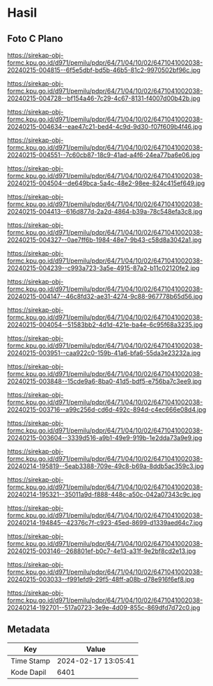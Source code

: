 # Hasil

## Foto C Plano

https://sirekap-obj-formc.kpu.go.id/d971/pemilu/pdpr/64/71/04/10/02/6471041002038-20240215-004815--6f5e5dbf-bd5b-46b5-81c2-9970502bf96c.jpg

https://sirekap-obj-formc.kpu.go.id/d971/pemilu/pdpr/64/71/04/10/02/6471041002038-20240215-004728--bf154a46-7c29-4c67-8131-f4007d00b42b.jpg

https://sirekap-obj-formc.kpu.go.id/d971/pemilu/pdpr/64/71/04/10/02/6471041002038-20240215-004634--eae47c21-bed4-4c9d-9d30-f07f609b4f46.jpg

https://sirekap-obj-formc.kpu.go.id/d971/pemilu/pdpr/64/71/04/10/02/6471041002038-20240215-004551--7c60cb87-18c9-41ad-a4f6-24ea77ba6e06.jpg

https://sirekap-obj-formc.kpu.go.id/d971/pemilu/pdpr/64/71/04/10/02/6471041002038-20240215-004504--de649bca-5a4c-48e2-98ee-824c415ef649.jpg

https://sirekap-obj-formc.kpu.go.id/d971/pemilu/pdpr/64/71/04/10/02/6471041002038-20240215-004413--616d877d-2a2d-4864-b39a-78c548efa3c8.jpg

https://sirekap-obj-formc.kpu.go.id/d971/pemilu/pdpr/64/71/04/10/02/6471041002038-20240215-004327--0ae7ff6b-1984-48e7-9b43-c58d8a3042a1.jpg

https://sirekap-obj-formc.kpu.go.id/d971/pemilu/pdpr/64/71/04/10/02/6471041002038-20240215-004239--c993a723-3a5e-4915-87a2-b11c02120fe2.jpg

https://sirekap-obj-formc.kpu.go.id/d971/pemilu/pdpr/64/71/04/10/02/6471041002038-20240215-004147--46c8fd32-ae31-4274-9c88-967778b65d56.jpg

https://sirekap-obj-formc.kpu.go.id/d971/pemilu/pdpr/64/71/04/10/02/6471041002038-20240215-004054--51583bb2-4d1d-421e-ba4e-6c95f68a3235.jpg

https://sirekap-obj-formc.kpu.go.id/d971/pemilu/pdpr/64/71/04/10/02/6471041002038-20240215-003951--caa922c0-159b-41a6-bfa6-55da3e23232a.jpg

https://sirekap-obj-formc.kpu.go.id/d971/pemilu/pdpr/64/71/04/10/02/6471041002038-20240215-003848--15cde9a6-8ba0-41d5-bdf5-e756ba7c3ee9.jpg

https://sirekap-obj-formc.kpu.go.id/d971/pemilu/pdpr/64/71/04/10/02/6471041002038-20240215-003716--a99c256d-cd6d-492c-894d-c4ec666e08d4.jpg

https://sirekap-obj-formc.kpu.go.id/d971/pemilu/pdpr/64/71/04/10/02/6471041002038-20240215-003604--3339d516-a9b1-49e9-919b-1e2dda73a9e9.jpg

https://sirekap-obj-formc.kpu.go.id/d971/pemilu/pdpr/64/71/04/10/02/6471041002038-20240214-195819--5eab3388-709e-49c8-b69a-8ddb5ac359c3.jpg

https://sirekap-obj-formc.kpu.go.id/d971/pemilu/pdpr/64/71/04/10/02/6471041002038-20240214-195321--35011a9d-f888-448c-a50c-042a07343c9c.jpg

https://sirekap-obj-formc.kpu.go.id/d971/pemilu/pdpr/64/71/04/10/02/6471041002038-20240214-194845--42376c7f-c923-45ed-8699-d1339aed64c7.jpg

https://sirekap-obj-formc.kpu.go.id/d971/pemilu/pdpr/64/71/04/10/02/6471041002038-20240215-003146--268801ef-b0c7-4e13-a31f-9e2bf8cd2e13.jpg

https://sirekap-obj-formc.kpu.go.id/d971/pemilu/pdpr/64/71/04/10/02/6471041002038-20240215-003033--f991efd9-29f5-48ff-a08b-d78e916f6ef8.jpg

https://sirekap-obj-formc.kpu.go.id/d971/pemilu/pdpr/64/71/04/10/02/6471041002038-20240214-192701--517a0723-3e9e-4d09-855c-869dfd7d72c0.jpg


## Metadata

| Key        | Value               |
| ---------- | ------------------- |
| Time Stamp | 2024-02-17 13:05:41 |
| Kode Dapil | 6401                |



